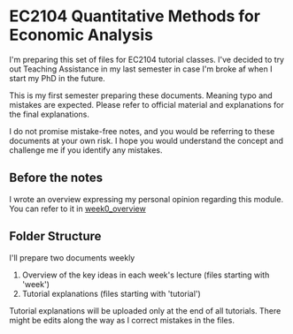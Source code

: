 # EC2104 Quantitative Methods for Economic Analysis

I'm preparing this set of files for EC2104 tutorial classes.
I've decided to try out Teaching Assistance in my last
semester in case I'm broke af when I start my PhD in the
future.

This is my first semester preparing these documents. Meaning
typo and mistakes are expected. Please refer to official
material and explanations for the final explanations.

I do not promise mistake-free notes, and you would be
referring to these documents at your own risk. I hope you
would understand the concept and challenge me if you
identify any mistakes.

## Before the notes

I wrote an overview expressing my personal opinion regarding
this module. You can refer to it in
[week0_overview](/week0_overview.pdf)

## Folder Structure

I'll prepare two documents weekly

1. Overview of the key ideas in each week's lecture (files
   starting with 'week')
2. Tutorial explanations (files starting with 'tutorial')

Tutorial explanations will be uploaded only at the end of
all tutorials. There might be edits along the way as I
correct mistakes in the files.
